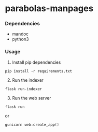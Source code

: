 # parabolas-manpages

### Dependencies

- mandoc
- python3

### Usage

1. Install pip dependencies

```
pip install -r requirements.txt
```

2. Run the indexer

```
flask run-indexer
```

3. Run the web server

```
flask run
```

or

```
gunicorn web:create_app()
```
